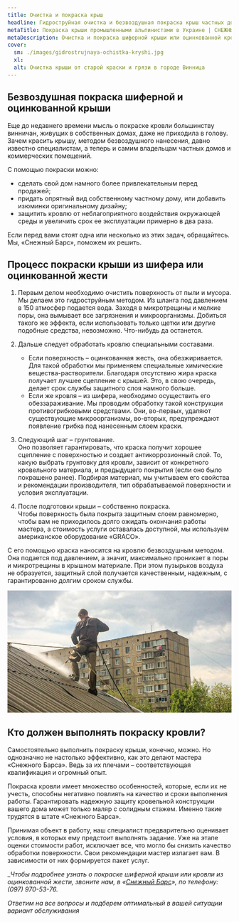 ```yaml
---
title: Очистка и покраска крыш
headline: Гидроструйная очистка и безвоздушная покраска крыш частных домов и коммерческих помещений 
metaTitle: Покраска крыши промышленными альпинистами в Украине | СНЕЖНЫЙ БАРС
metaDescription: Очистка и покраска шиферной крыши или оцинкованной кровли промышленными альпинистами в Виннице ☎+38 (096)555-30-92 от компании Снежный Барс 
cover:
  sm: ./images/gidrostrujnaya-ochistka-kryshi.jpg
  xl: 
  alt: Очистка крыши от старой краски и грязи в городе Винница
---
```



## Безвоздушная покраска шиферной и оцинкованной крыши


Еще до недавнего времени мысль о покраске кровли большинству винничан, живущих в собственных домах, даже не приходила в голову. Зачем красить крышу, методом безвоздушного нанесения, давно известно специалистам, а теперь и самим владельцам частных домов и коммерческих помещений.

С помощью покраски можно:

- сделать свой дом намного более привлекательным перед продажей;
- придать опрятный вид собственному частному дому, или добавить изюминки оригинальному дизайну;
- защитить кровлю от неблагоприятного воздействия окружающей среды и увеличить срок ее эксплуатации примерно в два раза.

Если перед вами стоят одна или несколько из этих задач, обращайтесь. Мы, «Снежный Барс», поможем их решить.

## Процесс покраски крыши из шифера или оцинкованной жести

1. Первым делом необходимо очистить поверхность от пыли и мусора.<br/>Мы делаем это гидроструйным методом. Из шланга под давлением в 150 атмосфер подается вода. Заходя в микротрещины и мелкие поры, она вымывает все загрязнения и микроорганизмы. Добиться такого же эффекта, если использовать только щетки или другие подобные средства, невозможно. Что-нибудь да останется.

2. Дальше следует обработать кровлю специальными составами.
   - Если поверхность – оцинкованная жесть, она обезжиривается. Для такой обработки мы применяем специальные химические вещества-растворители. Благодаря отсутствию жира краска получает лучшее сцепление с крышей. Это, в свою очередь, делает срок службы защитного слоя намного больше.
   - Если же кровля – из шифера, необходимо осуществить его обеззараживание. Мы проводим обработку такой конструкции противогрибковыми средствами. Они, во-первых, удаляют существующие микроорганизмы, во-вторых, предупреждают появление грибка под нанесенным слоем краски.

3. Следующий шаг – грунтование.<br/>
Оно позволяет гарантировать, что краска получит хорошее сцепление с поверхностью и создает антикоррозионный слой. То, какую выбрать грунтовку для кровли, зависит от конкретного кровельного материала, и предыдущего покрытия (если оно было покрашено ранее). Подбирая материал, мы учитываем его свойства и рекомендации производителя, тип обрабатываемой поверхности и условия эксплуатации.

4. После подготовки крыши – собственно покраска.<br/>Чтобы поверхность была покрыта защитным слоем равномерно, чтобы вам не приходилось долго ожидать окончания работы мастера, а стоимость услуги оставалась доступной, мы используем американское оборудование «GRACO».

С его помощью краска наносится на кровлю безвоздушным методом. Она подается под давлением, а значит, максимально проникает в поры и микротрещины в крышном материале. При этом пузырьков воздуха не образуется, защитный слой получается качественным, надежным, с гарантированно долгим сроком службы.

![Гидроструйная очистка крыши для дальнейшей покраски в городе Винница](./images/ochistka-kry`shi-pod-pokrasku.jpg)

## Кто должен выполнять покраску кровли?

Самостоятельно выполнить покраску крыши, конечно, можно. Но однозначно не настолько эффективно, как это делают мастера «Снежного Барса». Ведь за их плечами – соответствующая квалификация и огромный опыт.

Покраска кровли имеет множество особенностей, которые, если их не учесть, способны негативно повлиять на качество и сроки выполнения работы. Гарантировать надежную защиту кровельной конструкции вашего дома может только маляр с солидным стажем. Именно такие трудятся в штате «Снежного Барса».


Принимая объект в работу, наш специалист предварительно оценивает условия, в которых ему предстоит выполнять задание. Уже на этапе оценки стоимости работ, исключает все, что могло бы снизить качество обработки поверхности. Свои рекомендации мастер излагает вам. В зависимости от них формируется пакет услуг.


__Чтобы подробнее узнать о покраске шиферной крыши или кровли из оцинкованной жести, звоните нам, в «[Снежный Барс](/ru/)», по телефону: (097) 970-53-76._


_Ответим на все вопросы и подберем оптимальный в вашей ситуации вариант обслуживания_

